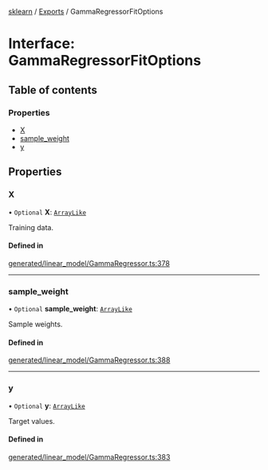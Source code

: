 [sklearn](../readme.md) / [Exports](../modules.md) / GammaRegressorFitOptions

# Interface: GammaRegressorFitOptions

## Table of contents

### Properties

- [X](GammaRegressorFitOptions.md#x)
- [sample\_weight](GammaRegressorFitOptions.md#sample_weight)
- [y](GammaRegressorFitOptions.md#y)

## Properties

### X

• `Optional` **X**: [`ArrayLike`](../modules.md#arraylike)

Training data.

#### Defined in

[generated/linear_model/GammaRegressor.ts:378](https://github.com/transitive-bullshit/scikit-learn-ts/blob/367336a/packages/sklearn/src/generated/linear_model/GammaRegressor.ts#L378)

___

### sample\_weight

• `Optional` **sample\_weight**: [`ArrayLike`](../modules.md#arraylike)

Sample weights.

#### Defined in

[generated/linear_model/GammaRegressor.ts:388](https://github.com/transitive-bullshit/scikit-learn-ts/blob/367336a/packages/sklearn/src/generated/linear_model/GammaRegressor.ts#L388)

___

### y

• `Optional` **y**: [`ArrayLike`](../modules.md#arraylike)

Target values.

#### Defined in

[generated/linear_model/GammaRegressor.ts:383](https://github.com/transitive-bullshit/scikit-learn-ts/blob/367336a/packages/sklearn/src/generated/linear_model/GammaRegressor.ts#L383)
